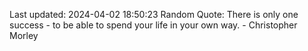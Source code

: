 Last updated: 2024-04-02 18:50:23
Random Quote: There is only one success - to be able to spend your life in your own way. - Christopher Morley